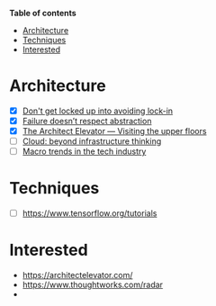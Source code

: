 **Table of contents**
- [Architecture](#architecture)
- [Techniques](#techniques)
- [Interested](#interested)

# Architecture
- [X] [Don't get locked up into avoiding lock-in](https://martinfowler.com/articles/oss-lockin.html)
- [X] [Failure doesn’t respect abstraction](https://architectelevator.com/architecture/failure-doesnt-respect-abstraction)
- [X] [The Architect Elevator — Visiting the upper floors](https://martinfowler.com/articles/architect-elevator.html)
- [ ] [Cloud: beyond infrastructure thinking](https://www.thoughtworks.com/insights/articles/cloud-beyond-infrastructure-thinking)
- [ ] [Macro trends in the tech industry](https://www.thoughtworks.com/insights/blog/macro-trends-tech-industry-may-2020)

# Techniques
- [ ] https://www.tensorflow.org/tutorials

# Interested
- https://architectelevator.com/
- https://www.thoughtworks.com/radar
- 